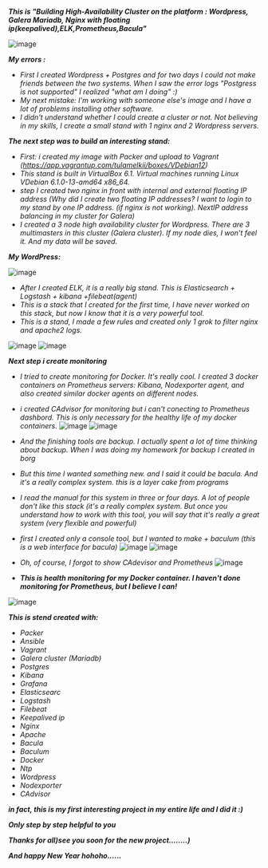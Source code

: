 *__This is "Building High-Availability Cluster on the platform : Wordpress, Galera Mariadb, Nginx with floating ip(keepalived),ELK,Prometheus,Bacula"__*
 
 ![image](https://github.com/tulamelkii/otus_project-_v2/blob/main/images/vip2.png) 


 **_My errors :_**
 
- *First I created Wordpress + Postgres and for two days I could not make friends between the two systems. When I saw the error logs "Postgress is not supported" I realized "what am I doing" :)*
- *My next mistake: I'm working with someone else's image and I have a lot of problems installing other software.*
- *I didn't understand whether I could create a cluster or not. Not believing in my skills, I create a small stand with 1 nginx and 2 Wordpress servers.*

**_The next step was to build an interesting stand:_**
- *First: i created my image with Packer and upload to Vagrant (https://app.vagrantup.com/tulamelkii/boxes/VDebian12)*
- *This stand is built in VirtualBox 6.1. Virtual machines running Linux VDebian 6.1.0-13-amd64 x86_64.*
- *step I created two nginx in front with internal and external floating IP address (Why did I create two floating IP addresses? I want to login to my stand by one IP address. (if nginx is not working). NextIP*
 *address balancing in my cluster for Galera)*
- *I created a 3 node high availability cluster for Wordpress. There are 3 multimasters in this cluster (Galera cluster). If my node dies, I won't feel it. And my data will be saved.*

**_My WordPress:_**

![image](https://github.com/tulamelkii/otus_project-_v2/blob/main/images/2023-12-17_16-51.png)

- *After I created ELK, it is a really big stand. This is Elasticsearch + Logstash + kibana +filebeat(agent)*
- *This is a stack that I created for the first time, I have never worked on this stack, but now I know that it is a very powerful tool.*
- *This is a stand, I made a few rules and created only 1 grok to filter nginx and apache2 logs.*
  
![image](https://github.com/tulamelkii/otus_project-_v2/blob/main/images/kibana.png) 
![image](https://github.com/tulamelkii/otus_project-_v2/blob/main/images/kibana.png.png)

 **_Next step i create monitoring_**
 
- *I tried to create monitoring for Docker. It's really cool. I created 3 docker containers on Prometheus servers: Kibana, Nodexporter agent, and also created similar docker agents on different nodes.*
- *i created CAdvisor for monitoring but i can't conecting to Prometheus dashbord. This is only necessary for the healthy life of my docker containers.*
 ![image](https://github.com/tulamelkii/otus_project-_v2/blob/main/images/Prometheus.png)
![image](https://github.com/tulamelkii/otus_project-_v2/blob/main/images/Prom3.png)

- *And the finishing tools are backup. I actually spent a lot of time thinking about backup. When I was doing my homework for backup I created in borg*
- *But this time I wanted something new. and I said it could be bacula. And it's a really complex system. this is a layer cake from programs*
- *I read the manual for this system in three or four days. A lot of people don't like this stack (it's a really complex system. But once you understand how to work with this tool, you will say that it's really a* *great system (very flexible and powerful)*
- *first I created only a console tool, but I wanted to make + baculum (this is a web interface for bacula)*
![image](https://github.com/tulamelkii/otus_project-_v2/blob/main/images/baculum.png)
![image](https://github.com/tulamelkii/otus_project-_v2/blob/main/images/baculm2.png)

- *Oh, of course, I forgot to show CAdevisor and Prometheus*
![image](https://github.com/tulamelkii/otus_project-_v2/blob/main/images/Prometheus3.png)

- **_This is health monitoring for my Docker container. I haven't done monitoring for Prometheus, but I believe I can!_**
  
![image](https://github.com/tulamelkii/otus_project-_v2/blob/main/images/Cadvisor.png)

**_This is stend created with:_**

- *Packer*
- *Ansible*
- *Vagrant*
- *Galera cluster (Mariadb)*
- *Postgres*
- *Kibana*
- *Grafana*
- *Elasticsearc*
- *Logstash*
- *Filebeat*
- *Keepalived ip*
- *Nginx*
- *Apache*
- *Bacula*
- *Baculum*
- *Docker*
- *Ntp*
- *Wordpress*
- *Nodexporter*
- *CAdvisor*
 
 **_in fact, this is my first interesting project in my entire life and I did it :)_**
 
 **_Only step by step helpful to you_**
 
 **_Thanks for all)see you soon for the  new project........)_**
 
 **_And happy New Year hohoho......_**
